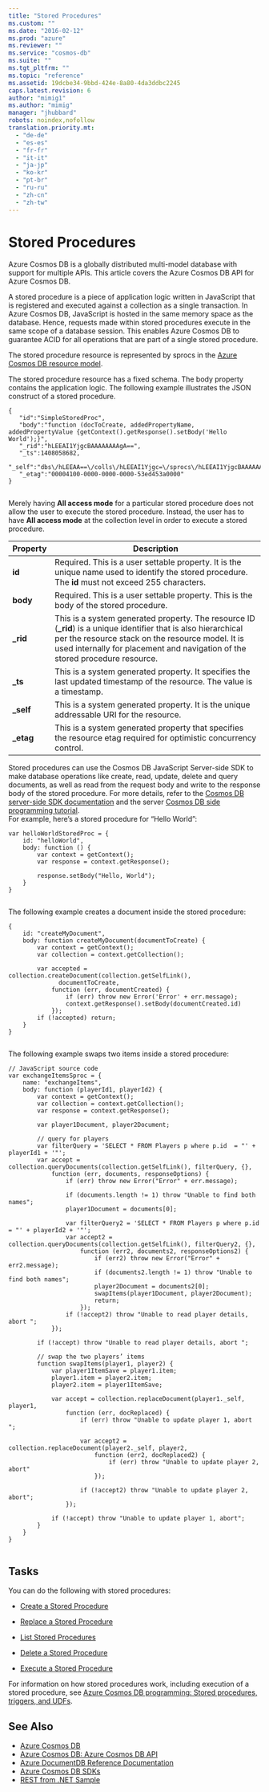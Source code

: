 ```yaml
---
title: "Stored Procedures"
ms.custom: ""
ms.date: "2016-02-12"
ms.prod: "azure"
ms.reviewer: ""
ms.service: "cosmos-db"
ms.suite: ""
ms.tgt_pltfrm: ""
ms.topic: "reference"
ms.assetid: 19dcbe34-9bbd-424e-8a80-4da3ddbc2245
caps.latest.revision: 6
author: "mimig1"
ms.author: "mimig"
manager: "jhubbard"
robots: noindex,nofollow
translation.priority.mt: 
  - "de-de"
  - "es-es"
  - "fr-fr"
  - "it-it"
  - "ja-jp"
  - "ko-kr"
  - "pt-br"
  - "ru-ru"
  - "zh-cn"
  - "zh-tw"
---
```

# Stored Procedures
Azure Cosmos DB is a globally distributed multi-model database with support for multiple APIs. This article covers the Azure Cosmos DB API for Azure Cosmos DB. 

A stored procedure is a piece of application logic written in JavaScript that is registered and executed against a collection as a single transaction. In Azure Cosmos DB, JavaScript is hosted in the same memory space as the database. Hence, requests made within stored procedures execute in the same scope of a database session. This enables Azure Cosmos DB to guarantee ACID for all operations that are part of a single stored procedure.  
  
The stored procedure resource is represented by sprocs in the [Azure Cosmos DB resource model](http://azure.microsoft.com/documentation/articles/documentdb-resources/).  
  
The stored procedure resource has a fixed schema. The body property contains the application logic. The following example illustrates the JSON construct of a stored procedure.  
  
```  
{    
   "id":"SimpleStoredProc",  
   "body":"function (docToCreate, addedPropertyName, addedPropertyValue {getContext().getResponse().setBody('Hello World');}",  
   "_rid":"hLEEAI1YjgcBAAAAAAAAgA==",  
   "_ts":1408058682,  
   "_self":"dbs\/hLEEAA==\/colls\/hLEEAI1Yjgc=\/sprocs\/hLEEAI1YjgcBAAAAAAAAgA==\/",  
   "_etag":"00004100-0000-0000-0000-53ed453a0000"  
}  
  
```  
  
 Merely having **All access mode** for a particular stored procedure does not allow the user to execute the stored procedure. Instead, the user has to have **All access mode** at the collection level in order to execute a stored procedure.  
  
|Property|Description|  
|--------------|-----------------|  
|**id**|Required. This is a user settable property. It is the unique name used to identify the stored procedure. The **id** must not exceed 255 characters.|  
|**body**|Required. This is a user settable property. This is the body of the stored procedure.|  
|**_rid**|This is a system generated property. The resource ID (**_rid**) is a unique identifier that is also hierarchical per the resource stack on the resource model. It is used internally for placement and navigation of the stored procedure resource.|  
|**_ts**|This is a system generated property. It specifies the last updated timestamp of the resource. The value is a timestamp.|  
|**_self**|This is a system generated property. It is the unique addressable URI for the resource.|  
|**_etag**|This is a system generated property that specifies the resource etag required for optimistic concurrency control.|  
  
Stored procedures can use the Cosmos DB JavaScript Server-side SDK to make database operations like create, read, update, delete and query documents, as well as read from the request body and write to the response body of the stored procedure. For more details, refer to the [Cosmos DB server-side SDK documentation](https://docs.microsoft.com/en-us/azure/cosmos-db/documentdb-sdk-node) and the server [Cosmos DB side programming tutorial](http://azure.microsoft.com/documentation/articles/documentdb-programming/).  
For example, here’s a stored procedure for “Hello World”:  
  
```  
var helloWorldStoredProc = {  
    id: "helloWorld",  
    body: function () {  
        var context = getContext();  
        var response = context.getResponse();  
  
        response.setBody("Hello, World");  
    }  
}  
  
```  
  
 The following example creates a document inside the stored procedure:  
  
```  
{  
    id: "createMyDocument",  
    body: function createMyDocument(documentToCreate) {  
        var context = getContext();  
        var collection = context.getCollection();  
  
        var accepted = collection.createDocument(collection.getSelfLink(),  
              documentToCreate,  
            function (err, documentCreated) {  
                if (err) throw new Error('Error' + err.message);  
                context.getResponse().setBody(documentCreated.id)  
            });  
        if (!accepted) return;  
    }  
}  
  
```  
  
The following example swaps two items inside a stored procedure:  
  
```  
// JavaScript source code  
var exchangeItemsSproc = {  
    name: "exchangeItems",  
    body: function (playerId1, playerId2) {  
        var context = getContext();  
        var collection = context.getCollection();  
        var response = context.getResponse();  
  
        var player1Document, player2Document;  
  
        // query for players  
        var filterQuery = 'SELECT * FROM Players p where p.id  = "' + playerId1 + '"';  
        var accept = collection.queryDocuments(collection.getSelfLink(), filterQuery, {},  
            function (err, documents, responseOptions) {  
                if (err) throw new Error("Error" + err.message);  
  
                if (documents.length != 1) throw "Unable to find both names";  
                player1Document = documents[0];  
  
                var filterQuery2 = 'SELECT * FROM Players p where p.id = "' + playerId2 + '"';  
                var accept2 = collection.queryDocuments(collection.getSelfLink(), filterQuery2, {},  
                    function (err2, documents2, responseOptions2) {  
                        if (err2) throw new Error("Error" + err2.message);  
                        if (documents2.length != 1) throw "Unable to find both names";  
                        player2Document = documents2[0];  
                        swapItems(player1Document, player2Document);  
                        return;  
                    });  
                if (!accept2) throw "Unable to read player details, abort ";  
            });  
  
        if (!accept) throw "Unable to read player details, abort ";  
  
        // swap the two players’ items  
        function swapItems(player1, player2) {  
            var player1ItemSave = player1.item;  
            player1.item = player2.item;  
            player2.item = player1ItemSave;  
  
            var accept = collection.replaceDocument(player1._self, player1,  
                function (err, docReplaced) {  
                    if (err) throw "Unable to update player 1, abort ";  
  
                    var accept2 = collection.replaceDocument(player2._self, player2,  
                        function (err2, docReplaced2) {  
                            if (err) throw "Unable to update player 2, abort"  
                        });  
  
                    if (!accept2) throw "Unable to update player 2, abort";  
                });  
  
            if (!accept) throw "Unable to update player 1, abort";  
        }  
    }  
}  
  
```  
  
## Tasks  
You can do the following with stored procedures:  
  
-   [Create a Stored Procedure](create-a-stored-procedure.md)  
  
-   [Replace a Stored Procedure](replace-a-stored-procedure.md)  
  
-   [List Stored Procedures](list-stored-procedures.md)  
  
-   [Delete a Stored Procedure](delete-a-stored-procedure.md)  
  
-   [Execute a Stored Procedure](execute-a-stored-procedure.md)  
  
 For information on how stored procedures work, including execution of a stored procedure, see [Azure Cosmos DB programming: Stored procedures, triggers, and UDFs](http://azure.microsoft.com/en-us/documentation/articles/documentdb-programming/).  
  
## See Also  
* [Azure Cosmos DB](https://docs.microsoft.com/azure/cosmos-db/introduction) 
* [Azure Cosmos DB: Azure Cosmos DB API](https://docs.microsoft.com/azure/documentdb/documentdb-introduction)   
* [Azure DocumentDB Reference Documentation](https://go.microsoft.com/fwlink/?linkid=834805)   
* [Azure Cosmos DB SDKs](https://azure.microsoft.com/documentation/articles/documentdb-sdk-dotnet/)   
* [REST from .NET Sample](https://github.com/Azure/azure-documentdb-dotnet/tree/master/samples/rest-from-.net) 
  
  

